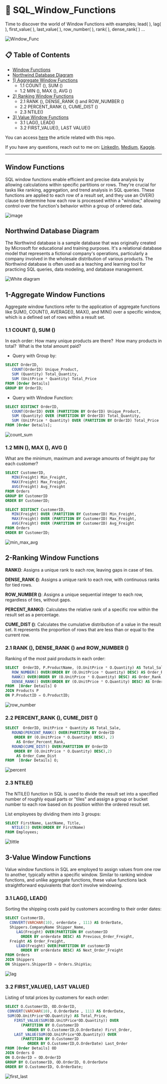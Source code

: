 # 📁 SQL_Window_Functions
Time to discover the world of Window Functions with examples; lead( ), lag( ), first_value( ), last_value( ), row_number( ), rank( ), dense_rank( ) …

![Window_Func](https://github.com/hhuseyincosgun/SQL_Window_Functions/blob/main/Window_Func.png)


## 📋 Table of Contents
- [Window Functions](#window-functions)
- [Northwind Database Diagram](#northwind-database-diagram)
- [1) Aggregate Window Functions](#1-aggregate-window-functions)
  - 1.1 COUNT (), SUM ()
  - 1.2 MIN (), MAX (), AVG ()
- [2) Ranking Window Functions](#2-ranking-window-functions)
  - 2.1 RANK (), DENSE_RANK () and ROW_NUMBER ()
  - 2.2 PERCENT_RANK (), CUME_DIST ()
  - 2.3 NTILE()
- [3) Value Window Functions](#3-value-window-functions)
  - 3.1 LAG(), LEAD()
  - 3.2 FIRST_VALUE(), LAST VALUE()

You can access [here](https://www.udemy.com/course/alistirmalarla-sql-ogreniyorum/) the article related with this repo.

If you have any questions, reach out to me on:
[LinkedIn](https://www.linkedin.com/in/hasanhuseyincosgun/),
[Medium](https://medium.com/@hhuseyincosgun),
[Kaggle](https://www.kaggle.com/huseyincosgun).
***

## Window Functions
SQL window functions enable efficient and precise data analysis by allowing calculations within specific partitions or rows. They're crucial for tasks like ranking, aggregation, and trend analysis in SQL queries.
These functions are applied to each row of a result set, and they use an OVER() clause to determine how each row is processed within a "window," allowing control over the function's behavior within a group of ordered data.

![image](https://github.com/hhuseyincosgun/SQL_Window_Functions/assets/21257660/1b882d0a-0080-4931-b06e-8e12c338ff3b)

## Northwind Database Diagram
The Northwind database is a sample database that was originally created by Microsoft for educational and training purposes. It's a relational database model that represents a fictional company's operations, particularly a company involved in the wholesale distribution of various products. The Northwind database is often used as a teaching and learning tool for practicing SQL queries, data modeling, and database management.

![White diagram](https://github.com/hhuseyincosgun/SQL_Window_Functions/assets/21257660/d4329263-a798-4a61-99ac-533291a527f8)

## 1-Aggregate Window Functions
Aggregate window functions refer to the application of aggregate functions like SUM(), COUNT(), AVERAGE(), MAX(), and MIN() over a specific window, which is a defined set of rows within a result set.

### 1.1 COUNT (), SUM ()
In each order: 
How many unique products are there? 
How many products in total? 
What is the total amount paid?

- Query with Group by:
````sql
SELECT OrderID,
   COUNT(OrderID) Unique_Product,
   SUM (Quantity) Total_Quantity,
   SUM (UnitPrice * Quantity) Total_Price
FROM [Order Details]
GROUP BY OrderID;
````

- Query with Window Function:
````sql
SELECT DISTINCT OrderID,
   COUNT(OrderID) OVER (PARTITION BY OrderID) Unique_Product,
   SUM (Quantity) OVER (PARTITION BY OrderID) Total_Quantity,
   SUM (UnitPrice * Quantity) OVER (PARTITION BY OrderID) Total_Price
FROM [Order Details];
````

![count_sum](https://github.com/hhuseyincosgun/SQL_Window_Functions/assets/21257660/8d4a59d1-1e8e-4655-a90f-a004b199ce36)

### 1.2 MIN (), MAX (), AVG ()

What are the minimum, maximum and average amounts of freight pay for each customer?

````sql
SELECT CustomerID,
   MIN(Freight) Min_Freight,
   MAX(Freight) Max_Freight,
   AVG(Freight) Avg_Freight
FROM Orders
GROUP BY CustomerID
ORDER BY CustomerID;
````

````sql
SELECT DISTINCT CustomerID,
   MIN(Freight) OVER (PARTITION BY CustomerID) Min_Freight,
   MAX(Freight) OVER (PARTITION BY CustomerID) Max_Freight,
   AVG(Freight) OVER (PARTITION BY CustomerID) Avg_Freight
FROM Orders
ORDER BY CustomerID;
````
![min_max_avg](https://github.com/hhuseyincosgun/SQL_Window_Functions/assets/21257660/3b6adc26-12fe-4c03-ae8e-a88c8c7d340f)

## 2-Ranking Window Functions
**RANK()**: Assigns a unique rank to each row, leaving gaps in case of ties.

**DENSE_RANK ()**: Assigns a unique rank to each row, with continuous ranks for tied rows.

**ROW_NUMBER ()**: Assigns a unique sequential integer to each row, regardless of ties, without gaps.

**PERCENT_RANK()**: Calculates the relative rank of a specific row within the result set as a percentage.

**CUME_DIST ()**: Calculates the cumulative distribution of a value in the result set. It represents the proportion of rows that are less than or equal to the current row.

### 2.1 RANK (), DENSE_RANK () and ROW_NUMBER ()

Ranking of the most paid products in each order:


````sql
SELECT  OrderID, P.ProductName, (O.UnitPrice * O.Quantity) AS Total_Sale,
   ROW_NUMBER() OVER(ORDER BY (O.UnitPrice * Quantity) DESC) AS Order_RN, 
   RANK() OVER(ORDER BY (O.UnitPrice * O.Quantity) DESC) AS Order_Rank, 
   DENSE_RANK() OVER(ORDER BY (O.UnitPrice * O.Quantity) DESC) AS Order_Dense
FROM  [Order Details] O
JOIN Products P
ON P.ProductID = O.ProductID;
````

![row_number](https://github.com/hhuseyincosgun/SQL_Window_Functions/assets/21257660/b353889c-52ec-4da7-8a9c-a864a7bd9482)

### 2.2 PERCENT_RANK (), CUME_DIST ()

````sql
SELECT  OrderID, UnitPrice * Quantity AS Total_Sale,
   ROUND(PERCENT_RANK() OVER(PARTITION BY OrderID 
    ORDER BY (O.UnitPrice * O.Quantity) DESC), 2)
     AS Order_Percent_Rank, 
   ROUND(CUME_DIST() OVER(PARTITION BY OrderID 
    ORDER BY (O.UnitPrice * O.Quantity) DESC),2) 
     AS Order_Cume_Dist
FROM  [Order Details] O;
````
![percent](https://github.com/hhuseyincosgun/SQL_Window_Functions/assets/21257660/f26517e6-2bac-4ac1-87c0-058d81e1a28c)

### 2.3 NTILE()

The NTILE() function in SQL is used to divide the result set into a specified number of roughly equal parts or "tiles" and assign a group or bucket number to each row based on its position within the ordered result set.

List employees by dividing them into 3 groups:

````sql
SELECT FirstName, LastName, Title,
   NTILE(3) OVER(ORDER BY FirstName)
FROM Employees;
````

![tittle](https://github.com/hhuseyincosgun/SQL_Window_Functions/assets/21257660/584222c7-6f33-44b6-8271-4bea6646bec0)

 ## 3-Value Window Functions
Value window functions in SQL are employed to assign values from one row to another, typically within a specific window. Similar to ranking window functions, and unlike aggregate functions, these value functions lack straightforward equivalents that don't involve windowing.

### 3.1 LAG(), LEAD()

Sorting the shipping costs paid by customers according to their order dates:

````sql
SELECT CustomerID, 
  CONVERT(VARCHAR(10), orderdate , 111) AS OrderDate, 
  Shippers.CompanyName Shipper_Name, 
     LAG(Freight) OVER(PARTITION BY customerID 
       ORDER BY orderdate DESC) AS Previous_Order_Freight, 
  Freight AS Order_Freight, 
     LEAD(Freight) OVER(PARTITION BY customerID 
       ORDER BY orderdate DESC) AS Next_Order_Freight
FROM Orders
JOIN Shippers 
ON Shippers.ShipperID = Orders.ShipVia;
````

![lag](https://github.com/hhuseyincosgun/SQL_Window_Functions/assets/21257660/171e510c-e4af-4a8b-9d1d-376a04bf698f)

### 3.2 FIRST_VALUE(), LAST VALUE()

Listing of total prices by customers for each order:

````sql
SELECT O.CustomerID, OD.OrderID,
 CONVERT(VARCHAR(10), O.OrderDate , 111) AS OrderDate,
 SUM(OD.UnitPrice*OD.Quantity) AS Total_Price, 
    FIRST_VALUE(SUM(OD.UnitPrice*OD.Quantity)) OVER 
       (PARTITION BY O.CustomerID 
          ORDER BY O.CustomerID,O.OrderDate) First_Order,
    LAST_VALUE(SUM(OD.UnitPrice*OD.Quantity)) OVER 
       (PARTITION BY O.CustomerID 
          ORDER BY O.CustomerID,O.OrderDate) Last_Order
FROM [Order Details] OD
JOIN Orders O
ON O.OrderID = OD.OrderID
GROUP BY O.CustomerID, OD.OrderID, O.OrderDate
ORDER BY O.CustomerID, O.OrderDate;
````

![first_last](https://github.com/hhuseyincosgun/SQL_Window_Functions/assets/21257660/e34c5402-b241-4304-97e9-12b7af4ca78e)



